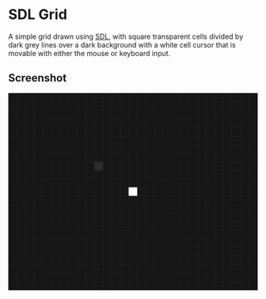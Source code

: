 # SDL Grid

A simple grid drawn using [SDL](https://www.libsdl.org), with square transparent cells divided by dark grey lines over a dark background with a white cell cursor that is movable with either the mouse or keyboard input.

## Screenshot

![Screenshot](screenshot.png?raw=true)

